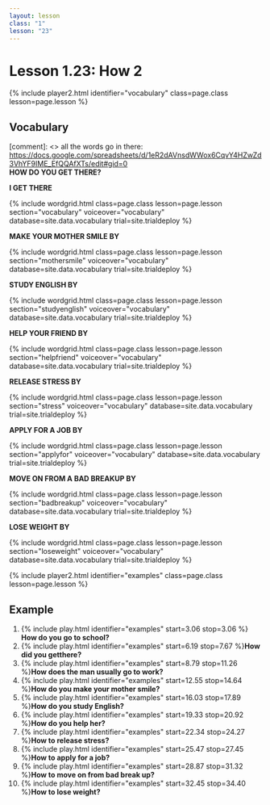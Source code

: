 ```yaml
---
layout: lesson
class: "1"
lesson: "23"
---
```



# Lesson 1.23: How 2


{% include player2.html identifier="vocabulary" class=page.class lesson=page.lesson %}
## Vocabulary 

[comment]: <>  all the words go in there: https://docs.google.com/spreadsheets/d/1eR2dAVnsdWWox6CqvY4HZwZd3VhYF9IME_EfQQAfXTs/edit#gid=0  
**HOW DO YOU GET THERE?**  

		
**I GET THERE** 

{% include wordgrid.html 
		class=page.class 
		lesson=page.lesson 
		section="vocabulary"
		voiceover="vocabulary"
		database=site.data.vocabulary 
		trial=site.trialdeploy %} 

**MAKE YOUR MOTHER SMILE BY**  

{% include wordgrid.html 
		class=page.class 
		lesson=page.lesson 
		section="mothersmile"
		voiceover="vocabulary"
		database=site.data.vocabulary 
		trial=site.trialdeploy %}  



**STUDY ENGLISH BY**

{% include wordgrid.html 
		class=page.class 
		lesson=page.lesson 
		section="studyenglish"
		voiceover="vocabulary"
		database=site.data.vocabulary 
		trial=site.trialdeploy %} 
   
**HELP YOUR FRIEND BY**

{% include wordgrid.html 
		class=page.class 
		lesson=page.lesson 
		section="helpfriend"
		voiceover="vocabulary"
		database=site.data.vocabulary 
		trial=site.trialdeploy %} 

**RELEASE STRESS BY**

{% include wordgrid.html 
		class=page.class 
		lesson=page.lesson 
		section="stress"
		voiceover="vocabulary"
		database=site.data.vocabulary 
		trial=site.trialdeploy %} 
  
**APPLY FOR A JOB BY**  

{% include wordgrid.html 
		class=page.class 
		lesson=page.lesson 
		section="applyfor"
		voiceover="vocabulary"
		database=site.data.vocabulary 
		trial=site.trialdeploy %} 
   

**MOVE ON FROM A BAD BREAKUP BY**

{% include wordgrid.html 
		class=page.class 
		lesson=page.lesson 
		section="badbreakup"
		voiceover="vocabulary"
		database=site.data.vocabulary 
		trial=site.trialdeploy %} 

**LOSE WEIGHT BY**

{% include wordgrid.html 
		class=page.class 
		lesson=page.lesson 
		section="loseweight"
		voiceover="vocabulary"
		database=site.data.vocabulary 
		trial=site.trialdeploy %} 

{% include player2.html identifier="examples" class=page.class lesson=page.lesson %}

## Example
1. {% include play.html identifier="examples" start=3.06 stop=3.06 %} **How do you go to school?**
2. {% include play.html identifier="examples" start=6.19 stop=7.67 %}**How did you getthere?**
3. {% include play.html identifier="examples" start=8.79 stop=11.26 %}**How does the man usually go to work?**
4. {% include play.html identifier="examples" start=12.55 stop=14.64 %}**How do you make your mother smile?**
5. {% include play.html identifier="examples" start=16.03 stop=17.89 %}**How do you study English?**
6. {% include play.html identifier="examples" start=19.33 stop=20.92 %}**How do you help her?**
7. {% include play.html identifier="examples" start=22.34 stop=24.27 %}**How to release stress?**
8. {% include play.html identifier="examples" start=25.47 stop=27.45 %}**How to apply for a job?**
9. {% include play.html identifier="examples" start=28.87 stop=31.32 %}**How to move on from bad break up?**
10. {% include play.html identifier="examples" start=32.45 stop=34.40 %}**How to lose weight?**

 
